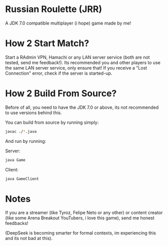 # Russian Roulette (JRR)
A JDK 7.0 compatible multiplayer (i hope) game made by me!

# How 2 Start Match?
Start a RAdmin VPN, Hamachi or any LAN server service (both are not tested, send me feedback!).
Its recommended you and other players to use the same LAN server service, only ensure that!
If you receive a "Lost Connection" error, check if the server is started-up.

# How 2 Build From Source?
Before of all, you need to have the JDK 7.0 or above, its not recommended to use versions behind this.

You can build from source by running simply:

```sh
javac ./*.java
```

And run by running:

Server:
```sh
java Game
```

Client:
```sh
java GameClient
```

# Notes
If you are a streamer (like Tyroz, Felipe Neto or any other)
or content creator (like some Arena Breakout YouTubers, i love this game), send me honest feedbacks!

(DeepSeek is becoming smarter for formal contexts, im experiencing this and its not bad at this).

